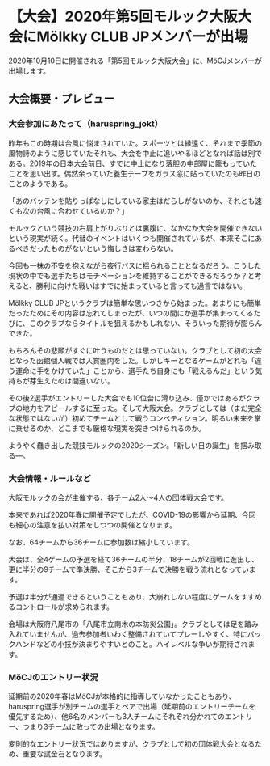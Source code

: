 # 【大会】2020年第5回モルック大阪大会にMölkky CLUB JPメンバーが出場

2020年10月10日に開催される「第5回モルック大阪大会」に、MöCJメンバーが出場します。

## 大会概要・プレビュー

### 大会参加にあたって（haruspring_jokt）

昨年もこの時期は台風に悩まされていた。スポーツとは縁遠く、それまで季節の風物詩のように感じていたそれも、大会を中止に追いやるほどとなれば話は別である。2019年の日本大会前日、すでに中止になり落胆の中部屋に籠もっていたことを思い出す。偶然余っていた養生テープをガラス窓に貼っていたのも昨日のことのようである。

「あのバッテンを貼りっぱなしにしている家主はだらしがないのか、それとも速くも次の台風に合わせているのか？」

モルックという競技の右肩上がりぶりとは裏腹に、なかなか大会を開催できないという現実が続く。代替のイベントはいくつも開催されているが、本来そこにあるべきだったものがないという悔しさは変わらない。

今回も一抹の不安を抱えながら夜行バスに揺られることとなるだろう。こうした現状の中でも選手たちはモチベーションを維持することができるだろうか？と考えると、勝利に向けた戦いはすでに始まっていると言っても過言ではない。

Mölkky CLUB JPというクラブは簡単な思いつきから始まった。あまりにも簡単だったためにその内容は忘れてしまったが、いつの間にか選手が集まってくるたびに、このクラブならタイトルを狙えるかもしれない、そういった期待が膨らんできた。

もちろんその悲願がすぐに叶うものだとは思っていない。クラブとして初の大会となった函館個人戦では入賞圏内をした。しかしキーとなるゲームがどれも「違う運命に手をかけていた」ことから、選手たち自身にも「戦えるんだ」という気持ちが芽生えたのは間違いない。

その後2選手がエントリーした大会でも10位台に滑り込み、僅かではあるがクラブの地力をアピールするに至った。そして大阪大会。クラブとしては（まだ完全な状態ではないが）初めてチームとして戦うコンペティション。明るい未来を掌に乗せるのか、どこまでも厳格な現実を突きつけられるのか。

ようやく蠢き出した競技モルックの2020シーズン。「新しい日の誕生」を掴み取る―。

### 大会情報・ルールなど

大阪モルックの会が主催する、各チーム2人～4人の団体戦大会です。

本来であれば2020年春に開催予定でしたが、COVID-19の影響から延期、今回も細心の注意を払い対策をしつつの開催となります。

なお、64チームから36チームに参加数は縮小しています。

大会は、全4ゲームの予選を経て36チームの半分、18チームが2回戦に進出し、更に半分の9チームで準決勝、そこから3チームで決勝を戦う流れとなっています。

予選は半分が通過できるということもあり、大崩れしない程度にゲームをすすめるコントロールが求められます。

会場は大阪府八尾市の「八尾市立南木の本防災公園」。クラブとしては足を踏み入れていませんが、過去参加者いわく整備されていてプレーしやすく、特にバックハンドなどの小技が決まりやすいとのこと。ハイレベルな争いが期待されます。

### MöCJのエントリー状況

延期前の2020年春はMöCJが本格的に指導していなかったこともあり、haruspring選手が別チームの選手とペアで出場（延期前のエントリーチームを優先するため）、他6名のメンバーも3人チームにそれぞれ分かれてのエントリー、つまり3チームに散っての出場となります。

変則的なエントリー状況ではありますが、クラブとして初の団体戦大会となるため、重要な試金石となります。

